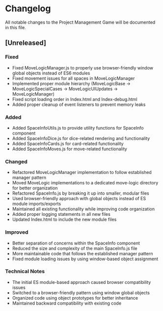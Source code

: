 # Changelog

All notable changes to the Project Management Game will be documented in this file.

## [Unreleased]

### Fixed
- Fixed MoveLogicManager.js to properly use browser-friendly window global objects instead of ES6 modules
- Fixed movement issues for all spaces in MoveLogicManager
- Implemented proper module hierarchy (MoveLogicBase → MoveLogicSpecialCases → MoveLogicUIUpdates → MoveLogicManager)
- Fixed script loading order in Index.html and Index-debug.html
- Added proper cleanup of event listeners to prevent memory leaks

### Added
- Added SpaceInfoUtils.js to provide utility functions for SpaceInfo component
- Added SpaceInfoDice.js for dice-related rendering and functionality
- Added SpaceInfoCards.js for card-related functionality
- Added SpaceInfoMoves.js for move-related functionality

### Changed
- Refactored MoveLogicManager implementation to follow established manager pattern
- Moved MoveLogic implementations to a dedicated move-logic directory for better organization
- Refactored SpaceInfo.js by breaking it up into smaller, modular files
- Used browser-friendly approach with global objects instead of ES module imports/exports
- Maintained all existing functionality while improving code organization
- Added proper logging statements in all new files
- Updated Index.html to include the new module files

### Improved
- Better separation of concerns within the SpaceInfo component
- Reduced the size and complexity of the main SpaceInfo.js file
- More maintainable code that follows the established manager pattern
- Fixed module loading issues by using window-based object assignment

### Technical Notes
- The initial ES module-based approach caused browser compatibility issues
- Switched to a browser-friendly pattern using window global objects
- Organized code using object prototypes for better inheritance
- Maintained backward compatibility with existing code
